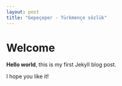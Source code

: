 ```yaml
---
layout: post
title: "Gepeçeper - Türkmençe sözlük"
---
```

# Welcome

**Hello world**, this is my first Jekyll blog post.

I hope you like it!